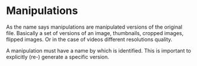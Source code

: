 # Manipulations

As the name says manipulations are manipulated versions of the original file. Basically a set of versions of an image, thumbnails, cropped images, flipped images. Or in the case of videos different resolutions quality.

A manipulation must have a name by which is identified. This is important to explicitly (re-) generate a specific version.
